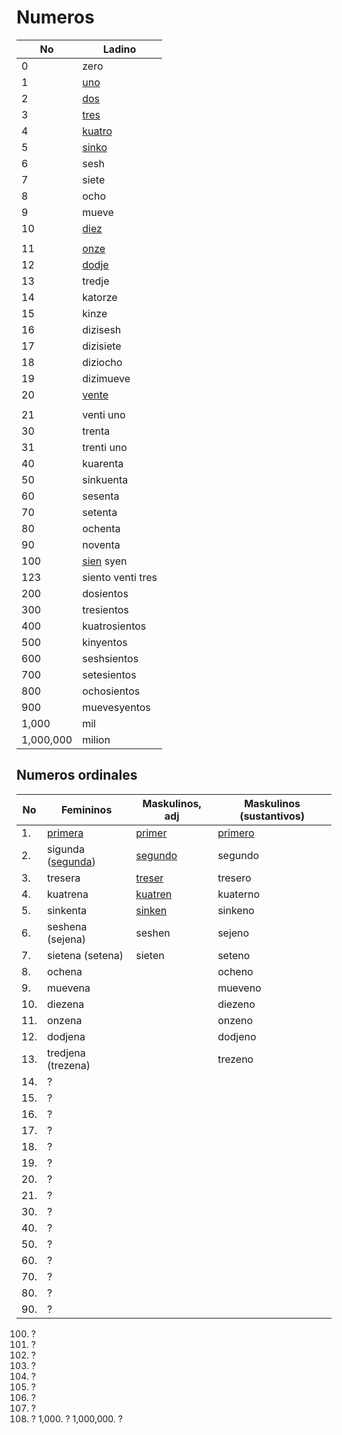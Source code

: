 # Numeros

No        | Ladino
--------- | ------
0         | zero
1         | [uno](/words/ladino/uno)
2         | [dos](/words/ladino/dos)
3         | [tres](/words/ladino/tres)
4         | [kuatro](/words/ladino/kuatro)
5         | [sinko](/words/ladino/sinko)
6         | sesh
7         | siete
8         | ocho
9         | mueve
10        | [diez](/words/ladino/diez)
          |
11        | [onze](/words/ladino/onze)
12        | [dodje](/words/ladino/dodje)
13        | tredje
14        | katorze
15        | kinze
16        | dizisesh
17        | dizisiete
18        | diziocho
19        | dizimueve
20        | [vente](/words/ladino/vente)
          |
21        | venti uno
30        | trenta
31        | trenti uno
40        | kuarenta
50        | sinkuenta
60        | sesenta
70        | setenta
80        | ochenta
90        | noventa
100       | [sien](/words/ladino/sien) syen
123       | siento venti tres
200       | dosientos
300       | tresientos
400       | kuatrosientos
500       | kinyentos
600       | seshsientos
700       | setesientos
800       | ochosientos
900       | muevesyentos
1,000     | mil
1,000,000 | milion

## Numeros ordinales


No   | Femininos                                  | Maskulinos, adj                 | Maskulinos (sustantivos)
---- | -----------------------------------------  | ------------------------------- | ----------------------
1.   | [primera](/words/ladino/primera)           | [primer](/words/ladino/primer)  | [primero](/words/ladino/primero)
2.   | sigunda ([segunda](/words/ladino/segunda)) | [segundo](/words/ladino/segundo)| segundo
3.   | tresera                                    | [treser](/words/ladino/treser)  | tresero
4.   | kuatrena                                   | [kuatren](/words/ladino/kuatren)| kuaterno
5.   | sinkenta                                   | [sinken](/words/ladino/sinken)  | sinkeno
6.   | seshena (sejena)                           | seshen                          | sejeno
7.   | sietena (setena)                           | sieten                          | seteno
8.   | ochena                                     |                                 | ocheno
9.   | muevena                                    |                                 | mueveno
10.  | diezena                                    |                                 | diezeno
11.  | onzena                                     |                                 | onzeno
12.  | dodjena                                    |                                 | dodjeno
13.  | tredjena (trezena)                         |                                 | trezeno
14.  | ?
15.  | ?
16.  | ?
17.  | ?
18.  | ?
19.  | ?
20.  | ?
21.  | ?
30.  | ?
40.  | ?
50.  | ?
60.  | ?
70.  | ?
80.  | ?
90.  | ?
100. ?
200. ?
300. ?
400. ?
500. ?
600. ?
700. ?
800. ?
900. ?
1,000. ?
1,000,000. ?


